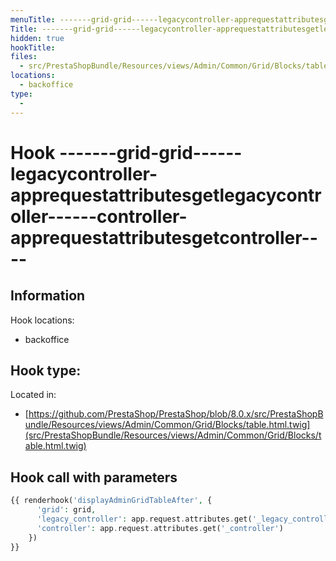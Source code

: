 ```yaml
---
menuTitle: -------grid-grid------legacycontroller-apprequestattributesgetlegacycontroller------controller-apprequestattributesgetcontroller----
Title: -------grid-grid------legacycontroller-apprequestattributesgetlegacycontroller------controller-apprequestattributesgetcontroller----
hidden: true
hookTitle: 
files:
  - src/PrestaShopBundle/Resources/views/Admin/Common/Grid/Blocks/table.html.twig
locations:
  - backoffice
type:
  - 
---
```


# Hook -------grid-grid------legacycontroller-apprequestattributesgetlegacycontroller------controller-apprequestattributesgetcontroller----

## Information

Hook locations: 
  - backoffice

Hook type: 
  - 

Located in: 
  - [https://github.com/PrestaShop/PrestaShop/blob/8.0.x/src/PrestaShopBundle/Resources/views/Admin/Common/Grid/Blocks/table.html.twig](src/PrestaShopBundle/Resources/views/Admin/Common/Grid/Blocks/table.html.twig)

## Hook call with parameters

```php
{{ renderhook('displayAdminGridTableAfter', {
      'grid': grid,
      'legacy_controller': app.request.attributes.get('_legacy_controller'),
      'controller': app.request.attributes.get('_controller')
    })
}}
```